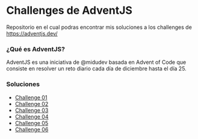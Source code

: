 # Challenges de AdventJS
Repositorio en el cual podras encontrar mis soluciones a los challenges de https://adventjs.dev/

<h3>¿Qué es AdventJS?</h3>
AdventJS es una iniciativa de @midudev basada en Advent of Code que consiste en resolver un reto diario cada día de diciembre hasta el día 25.

<h3>Soluciones</h3>
<ul>
  <li><a href="https://github.com/albanesimatias/Challenges-adventJS/blob/main/challenge01.md">Challenge 01</a></li>
  <li><a href="https://github.com/albanesimatias/Challenges-adventJS/blob/main/challenge02.md">Challenge 02</a></li>
  <li><a href="https://github.com/albanesimatias/Challenges-adventJS/blob/main/challenge03.md">Challenge 03</a></li>
  <li><a href="https://github.com/albanesimatias/Challenges-adventJS/blob/main/challenge04.md">Challenge 04</a></li>
  <li><a href="https://github.com/albanesimatias/Challenges-adventJS/blob/main/challenge05.md">Challenge 05</a></li>
  <li><a href="https://github.com/albanesimatias/Challenges-adventJS/blob/main/challenge06.md">Challenge 06</a></li>
</ul>

